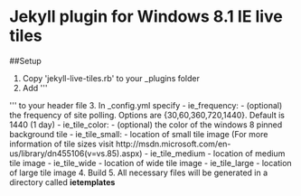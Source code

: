 Jekyll plugin for Windows 8.1 IE live tiles
===============

##Setup

1. Copy 'jekyll-live-tiles.rb' to your _plugins folder
2. Add 
'''
<meta name='msapplication-config' content='/ietemplates/ieconfig.xml' />
''' 
to your header file
3. In _config.yml specify
	- ie_frequency:  - (optional) the frequency of site polling. Options are {30,60,360,720,1440}. Default is 1440 (1 day) 
	- ie_tile_color: - (optional) the color of the windows 8 pinned background tile
	- ie_tile_small: - location of small tile image (For more information of tile sizes visit http://msdn.microsoft.com/en-us/library/dn455106(v=vs.85).aspx)
	- ie_tile_medium - location of medium tile image
	- ie_tile_wide   - location of wide tile image
	- ie_tile_large  - location of large tile image
4. Build
5. All necessary files will be generated in a directory called <b>ietemplates</b>
